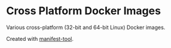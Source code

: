 # Cross Platform Docker Images

Various cross-platform (32-bit and 64-bit Linux) Docker images.

Created with [manifest-tool](https://github.com/estesp/manifest-tool).
